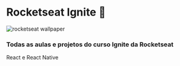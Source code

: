# Rocketseat Ignite 🚀

![rocketseat wallpaper](https://repository-images.githubusercontent.com/349580600/5cda7b00-8a49-11eb-86b7-bc949c6b787d)

### Todas as aulas e projetos do curso Ignite da Rocketseat

React e React Native
